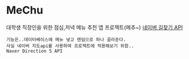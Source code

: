 # MeChu
대학생 직장인을 위한 점심,저녁 메뉴 추천 앱 프로젝트(메추~)
[네이버 길찾기 API](https://soccer-programming.tistory.com/40)
```
기능은..데이터베이스에 메뉴 넣고 랜덤으로 하나 골라준다.
사실 네이버 지도api를 사용하여 프로젝트에 적용해보기 위함..
Naver Direction 5 API 
```
